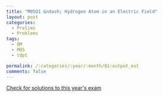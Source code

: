 ```yaml
---
title: "M05Q1 &ndash; Hydrogen Atom in an Electric Field"
layout: post
categories:
  - Prelims
  - Problems
tags:
  - QM
  - M05
  - tdpt

permalink: /:categories/:year/:month/Q1:output_ext
comments: false
---
```

<object data="2005M1Q.pdf" type="application/pdf" width="100%" height="500"></object>
<div class="message"><a href='https://princetonprelim.com/prelim/15/'>Check for solutions to this year's exam</a></div>
